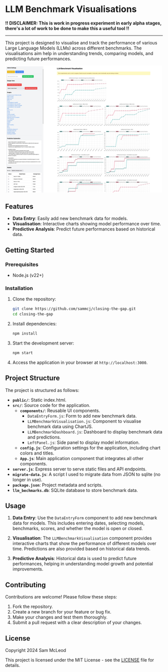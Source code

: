 # LLM Benchmark Visualisations

**!! DISCLAIMER: This is work in progress experiment in early alpha stages, there's a lot of work to be done to make this a useful tool !!**

---

This project is designed to visualise and track the performance of various Large Language Models (LLMs) across different benchmarks. The visualisations aim help in understanding trends, comparing models, and predicting future performances.

![screenshot](screenshot.jpg)

## Features

- **Data Entry**: Easily add new benchmark data for models.
- **Visualisation**: Interactive charts showing model performance over time.
- **Predictive Analysis**: Predict future performances based on historical data.

## Getting Started

### Prerequisites

- Node.js (v22+)

### Installation

1. Clone the repository:
   ```bash
   git clone https://github.com/sammcj/closing-the-gap.git
   cd closing-the-gap
   ```

2. Install dependencies:
   ```bash
   npm install
   ```

3. Start the development server:
   ```bash
   npm start
   ```

4. Access the application in your browser at `http://localhost:3000`.

## Project Structure

The project is structured as follows:

- **`public/`**: Static index.html.
- **`src/`**: Source code for the application.
  - **`components/`**: Reusable UI components.
    - `DataEntryForm.js`: Form to add new benchmark data.
    - `LLMBenchmarkVisualisation.js`: Component to visualise benchmark data using ChartJS.
    - `LLMBenchmarkDashboard.js`: Dashboard to display benchmark data and predictions.
    - `LeftPanel.js`: Side panel to display model information.
  - **`config.js`**: Configuration settings for the application, including chart colors and titles.
  - **`App.js`**: Main application component that integrates all other components.
- **`server.js`**: Express server to serve static files and API endpoints.
- **`migrate-data.js`**: A script I used to migrate data from JSON to sqlite (no longer in use).
- **`package.json`**: Project metadata and scripts.
- **`llm_bechmarks.db`**: SQLite database to store benchmark data.

## Usage

1. **Data Entry**: Use the `DataEntryForm` component to add new benchmark data for models. This includes entering dates, selecting models, benchmarks, scores, and whether the model is open or closed.

2. **Visualisation**: The `LLMBenchmarkVisualisation` component provides interactive charts that show the performance of different models over time. Predictions are also provided based on historical data trends.

3. **Predictive Analysis**: Historical data is used to predict future performances, helping in understanding model growth and potential improvements.

## Contributing

Contributions are welcome! Please follow these steps:

1. Fork the repository.
2. Create a new branch for your feature or bug fix.
3. Make your changes and test them thoroughly.
4. Submit a pull request with a clear description of your changes.

## License

Copyright 2024 Sam McLeod

This project is licensed under the MIT License - see the [LICENSE](LICENSE) file for details.
